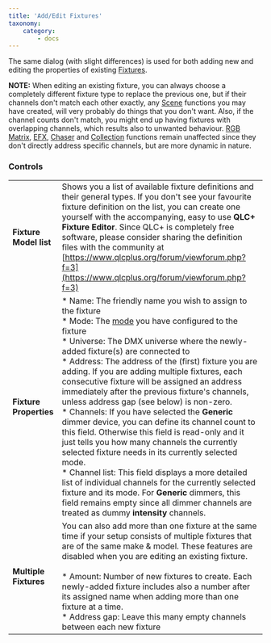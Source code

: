 ```yaml
---
title: 'Add/Edit Fixtures'
taxonomy:
    category:
        - docs
---
```


The same dialog (with slight differences) is used for both adding new and editing the properties of existing [Fixtures](/basics/glossary-and-concepts#fixtures).

**NOTE:** When editing an existing fixture, you can always choose a completely different fixture type to replace the previous one, but if their channels don't match each other exactly, any [Scene](/basics/glossary-and-concepts#scene) functions you may have created, will very probably do things that you don't want. Also, if the channel counts don't match, you might end up having fixtures with overlapping channels, which results also to unwanted behaviour. [RGB Matrix](/basics/glossary-and-concepts#rgbmatrix), [EFX](/basics/glossary-and-concepts#efx), [Chaser](/basics/glossary-and-concepts#chaser) and [Collection](/basics/glossary-and-concepts#collection) functions remain unaffected since they don't directly address specific channels, but are more dynamic in nature.

### Controls

|     |     |
| --- | --- |
| **Fixture Model list** | Shows you a list of available fixture definitions and their general types. If you don't see your favourite fixture definition on the list, you can create one yourself with the accompanying, easy to use **QLC+ Fixture Editor**. Since QLC+ is completely free software, please consider sharing the definition files with the community at [https://www.qlcplus.org/forum/viewforum.php?f=3](https://www.qlcplus.org/forum/viewforum.php?f=3) |
| **Fixture Properties** | * Name: The friendly name you wish to assign to the fixture<br>* Mode: The [mode](/basics/glossary-and-concepts#fixturemode) you have configured to the fixture<br>* Universe: The DMX universe where the newly-added fixture(s) are connected to<br>* Address: The address of the (first) fixture you are adding. If you are adding multiple fixtures, each consecutive fixture will be assigned an address immediately after the previous fixture's channels, unless address gap (see below) is non-zero.<br>* Channels: If you have selected the **Generic** dimmer device, you can define its channel count to this field. Otherwise this field is read-only and it just tells you how many channels the currently selected fixture needs in its currently selected mode.<br>* Channel list: This field displays a more detailed list of individual channels for the currently selected fixture and its mode. For **Generic** dimmers, this field remains empty since all dimmer channels are treated as dummy **intensity** channels. |
| **Multiple Fixtures** | You can also add more than one fixture at the same time if your setup consists of multiple fixtures that are of the same make & model. These features are disabled when you are editing an existing fixture.<br><br>* Amount: Number of new fixtures to create. Each newly-added fixture includes also a number after its assigned name when adding more than one fixture at a time.<br>* Address gap: Leave this many empty channels between each new fixture |